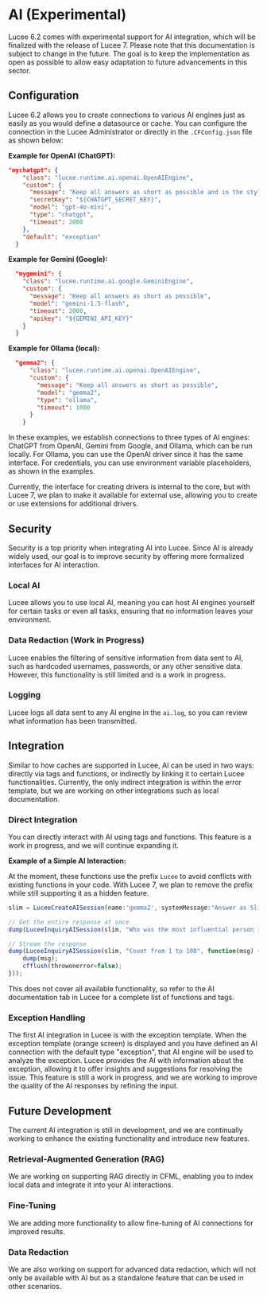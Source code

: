 
<!--
{
  "title": "AI (experimental)",
  "id": "ai",
  "description": "",
  "keywords": [
    "AI",
    "LLM"
  ]
}
-->

# AI (Experimental)

Lucee 6.2 comes with experimental support for AI integration, which will be finalized with the release of Lucee 7. Please note that this documentation is subject to change in the future. The goal is to keep the implementation as open as possible to allow easy adaptation to future advancements in this sector.

## Configuration

Lucee 6.2 allows you to create connections to various AI engines just as easily as you would define a datasource or cache. You can configure the connection in the Lucee Administrator or directly in the `.CFConfig.json` file as shown below:

**Example for OpenAI (ChatGPT):**
```json
"mychatgpt": {
    "class": "lucee.runtime.ai.openai.OpenAIEngine",
    "custom": {
      "message": "Keep all answers as short as possible and in the style of Bob Marley",
      "secretKey": "${CHATGPT_SECRET_KEY}",
      "model": "gpt-4o-mini",
      "type": "chatgpt",
      "timeout": 2000
    },
    "default": "exception"
  }
```

**Example for Gemini (Google):**
```json
  "mygemini": {
    "class": "lucee.runtime.ai.google.GeminiEngine",
    "custom": {
      "message": "Keep all answers as short as possible",
      "model": "gemini-1.5-flash",
      "timeout": 2000,
      "apikey": "${GEMINI_API_KEY}"
    }
  }
```

**Example for Ollama (local):**
```json
  "gemma2": {
      "class": "lucee.runtime.ai.openai.OpenAIEngine",
      "custom": {
        "message": "Keep all answers as short as possible",
        "model": "gemma2",
        "type": "ollama",
        "timeout": 1000
      }
    }
```

In these examples, we establish connections to three types of AI engines: ChatGPT from OpenAI, Gemini from Google, and Ollama, which can be run locally. For Ollama, you can use the OpenAI driver since it has the same interface. For credentials, you can use environment variable placeholders, as shown in the examples. 

Currently, the interface for creating drivers is internal to the core, but with Lucee 7, we plan to make it available for external use, allowing you to create or use extensions for additional drivers.

## Security

Security is a top priority when integrating AI into Lucee. Since AI is already widely used, our goal is to improve security by offering more formalized interfaces for AI interaction.

### Local AI

Lucee allows you to use local AI, meaning you can host AI engines yourself for certain tasks or even all tasks, ensuring that no information leaves your environment.

### Data Redaction (Work in Progress)

Lucee enables the filtering of sensitive information from data sent to AI, such as hardcoded usernames, passwords, or any other sensitive data. However, this functionality is still limited and is a work in progress.

### Logging

Lucee logs all data sent to any AI engine in the `ai.log`, so you can review what information has been transmitted.

## Integration

Similar to how caches are supported in Lucee, AI can be used in two ways: directly via tags and functions, or indirectly by linking it to certain Lucee functionalities. Currently, the only indirect integration is within the error template, but we are working on other integrations such as local documentation.

### Direct Integration

You can directly interact with AI using tags and functions. This feature is a work in progress, and we will continue expanding it.

**Example of a Simple AI Interaction:**

At the moment, these functions use the prefix `Lucee` to avoid conflicts with existing functions in your code. With Lucee 7, we plan to remove the prefix while still supporting it as a hidden feature.
```javascript
slim = LuceeCreateAISession(name:'gemma2', systemMessage:"Answer as Slim Shady.");

// Get the entire response at once
dump(LuceeInquiryAISession(slim, "Who was the most influential person in your life?"));

// Stream the response
dump(LuceeInquiryAISession(slim, "Count from 1 to 100", function(msg) {
    dump(msg);
    cfflush(throwonerror=false);
}));
```
This does not cover all available functionality, so refer to the AI documentation tab in Lucee for a complete list of functions and tags.

### Exception Handling

The first AI integration in Lucee is with the exception template. 
When the exception template (orange screen) is displayed and you have defined an AI connection with the default type "exception", that AI engine will be used to analyze the exception. 
Lucee provides the AI with information about the exception, allowing it to offer insights and suggestions for resolving the issue. 
This feature is still a work in progress, and we are working to improve the quality of the AI responses by refining the input.

## Future Development

The current AI integration is still in development, and we are continually working to enhance the existing functionality and introduce new features.

### Retrieval-Augmented Generation (RAG)

We are working on supporting RAG directly in CFML, enabling you to index local data and integrate it into your AI interactions.

### Fine-Tuning

We are adding more functionality to allow fine-tuning of AI connections for improved results.

### Data Redaction

We are also working on support for advanced data redaction, which will not only be available with AI but as a standalone feature that can be used in other scenarios.

